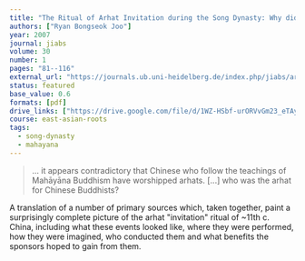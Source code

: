 ```yaml
---
title: "The Ritual of Arhat Invitation during the Song Dynasty: Why did Mahāyānists Venerate the Arhat?"
authors: ["Ryan Bongseok Joo"]
year: 2007
journal: jiabs
volume: 30
number: 1
pages: "81--116"
external_url: "https://journals.ub.uni-heidelberg.de/index.php/jiabs/article/download/8987/2880/8781"
status: featured
base_value: 0.6
formats: [pdf]
drive_links: ["https://drive.google.com/file/d/1WZ-HSbf-urORVvGm23_eTAyOLwcXBhPN/view?usp=drivesdk"]
course: east-asian-roots
tags:
  - song-dynasty
  - mahayana
---
```


> … it appears contradictory that Chinese who follow the teachings of Mahāyāna Buddhism have worshipped arhats. [...] who was the arhat for Chinese Buddhists?

A translation of a number of primary sources which, taken together, paint a surprisingly complete picture of the arhat "invitation" ritual of ~11th c. China, including what these events looked like, where they were performed, how they were imagined, who conducted them and what benefits the sponsors hoped to gain from them.

